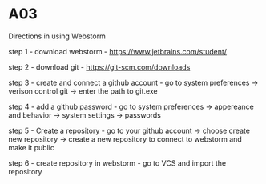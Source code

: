 # A03
Directions in using Webstorm

step 1 - download webstorm - https://www.jetbrains.com/student/ 

step 2 - download git - https://git-scm.com/downloads

step 3 - create and connect a github account - go to system preferences -> verison control git -> enter the path to git.exe

step 4 - add a github password - go to system preferences -> appereance and behavior -> system settings -> passwords 

step 5 - Create a repository - go to your github account -> choose create new repository -> create a new repository to connect to webstorm and make it public

step 6 - create repository in webstorm - go to VCS and import the repository 
